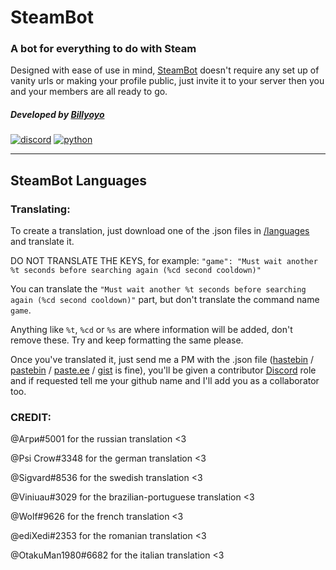 # SteamBot 
### A bot for everything to do with Steam 
Designed with ease of use in mind, [SteamBot](https://bots.discord.pw/bots/205653475298639872) doesn't require any set up of vanity urls or making your profile public, just invite it to your server then you and your members are all ready to go.

##### Developed by [Billyoyo](https://github.com/billy-yoyo) 
[![discord](https://discordapp.com/api/guilds/209743049327116309/embed.png)](https://discord.gg/JSGpedK)
[![python](https://img.shields.io/badge/python-3.4-blue.svg)](https://www.python.org/)

----
## SteamBot Languages

### Translating:
To create a translation, just download one of the .json files in [/languages](https://github.com/billy-yoyo/SteamBot-Languages/tree/master/languages) and translate it. 

DO NOT TRANSLATE THE KEYS, for example: `"game": "Must wait another %t seconds before searching again (%cd second cooldown)"`

You can translate the `"Must wait another %t seconds before searching again (%cd second cooldown)"` part, but don't translate the command name `game`.

Anything like `%t`, `%cd` or `%s` are where information will be added, don't remove these. Try and keep formatting the same please.

Once you've translated it, just send me a PM with the .json file ([hastebin](https://hastebin.com/) / [pastebin](https://pastebin.com/) / [paste.ee](https://paste.ee/) / [gist](https://gist.github.com/) is fine), you'll be given a contributor [Discord](https://discord.gg/JSGpedK) role and if requested tell me your github name and I'll add you as a collaborator too.

### CREDIT:

@Агри#5001 for the russian translation <3

@Psi Crow#3348 for the german translation <3

@Sigvard#8536 for the swedish translation <3

@Viniuau#3029 for the brazilian-portuguese translation <3

@Wolf#9626 for the french translation <3

@ediXedi#2353 for the romanian translation <3

@OtakuMan1980#6682 for the italian translation <3